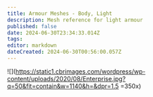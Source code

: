 ```yaml
---
title: Armour Meshes - Body, Light
description: Mesh reference for light armour
published: false
date: 2024-06-30T23:34:33.014Z
tags: 
editor: markdown
dateCreated: 2024-06-30T00:56:00.057Z
---
```


![](https://static1.cbrimages.com/wordpress/wp-content/uploads/2020/08/Enterprise.jpg?q=50&fit=contain&w=1140&h=&dpr=1.5 =350x)